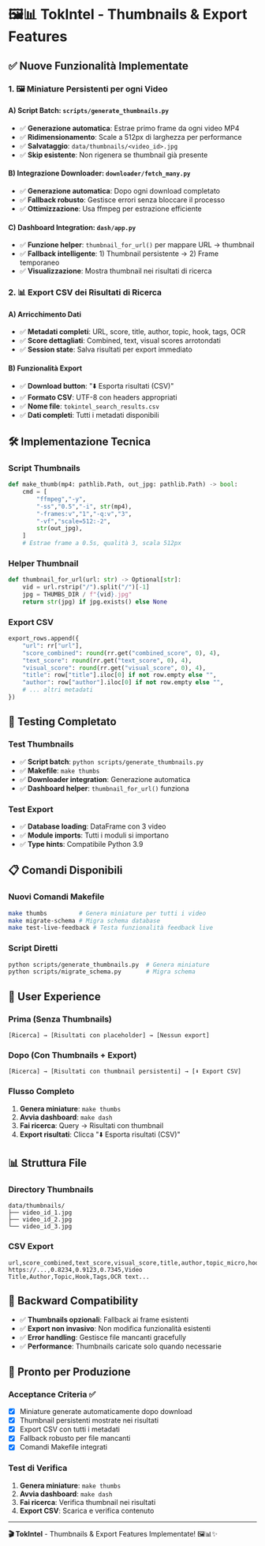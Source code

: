 # 🖼️📊 TokIntel - Thumbnails & Export Features

## ✅ Nuove Funzionalità Implementate

### 1. **🖼️ Miniature Persistenti per ogni Video**

#### A) Script Batch: `scripts/generate_thumbnails.py`
- ✅ **Generazione automatica**: Estrae primo frame da ogni video MP4
- ✅ **Ridimensionamento**: Scale a 512px di larghezza per performance
- ✅ **Salvataggio**: `data/thumbnails/<video_id>.jpg`
- ✅ **Skip esistente**: Non rigenera se thumbnail già presente

#### B) Integrazione Downloader: `downloader/fetch_many.py`
- ✅ **Generazione automatica**: Dopo ogni download completato
- ✅ **Fallback robusto**: Gestisce errori senza bloccare il processo
- ✅ **Ottimizzazione**: Usa ffmpeg per estrazione efficiente

#### C) Dashboard Integration: `dash/app.py`
- ✅ **Funzione helper**: `thumbnail_for_url()` per mappare URL → thumbnail
- ✅ **Fallback intelligente**: 1) Thumbnail persistente → 2) Frame temporaneo
- ✅ **Visualizzazione**: Mostra thumbnail nei risultati di ricerca

### 2. **📊 Export CSV dei Risultati di Ricerca**

#### A) Arricchimento Dati
- ✅ **Metadati completi**: URL, score, title, author, topic, hook, tags, OCR
- ✅ **Score dettagliati**: Combined, text, visual scores arrotondati
- ✅ **Session state**: Salva risultati per export immediato

#### B) Funzionalità Export
- ✅ **Download button**: "⬇️ Esporta risultati (CSV)"
- ✅ **Formato CSV**: UTF-8 con headers appropriati
- ✅ **Nome file**: `tokintel_search_results.csv`
- ✅ **Dati completi**: Tutti i metadati disponibili

## 🛠️ Implementazione Tecnica

### Script Thumbnails
```python
def make_thumb(mp4: pathlib.Path, out_jpg: pathlib.Path) -> bool:
    cmd = [
        "ffmpeg","-y",
        "-ss","0.5","-i", str(mp4),
        "-frames:v","1","-q:v","3",
        "-vf","scale=512:-2",
        str(out_jpg),
    ]
    # Estrae frame a 0.5s, qualità 3, scala 512px
```

### Helper Thumbnail
```python
def thumbnail_for_url(url: str) -> Optional[str]:
    vid = url.rstrip("/").split("/")[-1]
    jpg = THUMBS_DIR / f"{vid}.jpg"
    return str(jpg) if jpg.exists() else None
```

### Export CSV
```python
export_rows.append({
    "url": rr["url"],
    "score_combined": round(rr.get("combined_score", 0), 4),
    "text_score": round(rr.get("text_score", 0), 4),
    "visual_score": round(rr.get("visual_score", 0), 4),
    "title": row["title"].iloc[0] if not row.empty else "",
    "author": row["author"].iloc[0] if not row.empty else "",
    # ... altri metadati
})
```

## 🧪 Testing Completato

### Test Thumbnails
- ✅ **Script batch**: `python scripts/generate_thumbnails.py`
- ✅ **Makefile**: `make thumbs`
- ✅ **Downloader integration**: Generazione automatica
- ✅ **Dashboard helper**: `thumbnail_for_url()` funziona

### Test Export
- ✅ **Database loading**: DataFrame con 3 video
- ✅ **Module imports**: Tutti i moduli si importano
- ✅ **Type hints**: Compatibile Python 3.9

## 📋 Comandi Disponibili

### Nuovi Comandi Makefile
```bash
make thumbs         # Genera miniature per tutti i video
make migrate-schema # Migra schema database
make test-live-feedback # Testa funzionalità feedback live
```

### Script Diretti
```bash
python scripts/generate_thumbnails.py  # Genera miniature
python scripts/migrate_schema.py       # Migra schema
```

## 🎯 User Experience

### Prima (Senza Thumbnails)
```
[Ricerca] → [Risultati con placeholder] → [Nessun export]
```

### Dopo (Con Thumbnails + Export)
```
[Ricerca] → [Risultati con thumbnail persistenti] → [⬇️ Export CSV]
```

### Flusso Completo
1. **Genera miniature**: `make thumbs`
2. **Avvia dashboard**: `make dash`
3. **Fai ricerca**: Query → Risultati con thumbnail
4. **Export risultati**: Clicca "⬇️ Esporta risultati (CSV)"

## 📊 Struttura File

### Directory Thumbnails
```
data/thumbnails/
├── video_id_1.jpg
├── video_id_2.jpg
└── video_id_3.jpg
```

### CSV Export
```csv
url,score_combined,text_score,visual_score,title,author,topic_micro,hook,tags,ocr_text
https://...,0.8234,0.9123,0.7345,Video Title,Author,Topic,Hook,Tags,OCR text...
```

## 🔄 Backward Compatibility

- ✅ **Thumbnails opzionali**: Fallback ai frame esistenti
- ✅ **Export non invasivo**: Non modifica funzionalità esistenti
- ✅ **Error handling**: Gestisce file mancanti gracefully
- ✅ **Performance**: Thumbnails caricate solo quando necessarie

## 🚀 Pronto per Produzione

### Acceptance Criteria ✅
- [x] Miniature generate automaticamente dopo download
- [x] Thumbnail persistenti mostrate nei risultati
- [x] Export CSV con tutti i metadati
- [x] Fallback robusto per file mancanti
- [x] Comandi Makefile integrati

### Test di Verifica
1. **Genera miniature**: `make thumbs`
2. **Avvia dashboard**: `make dash`
3. **Fai ricerca**: Verifica thumbnail nei risultati
4. **Export CSV**: Scarica e verifica contenuto

---

**🎬 TokIntel** - Thumbnails & Export Features Implementate! 🖼️📊✨
